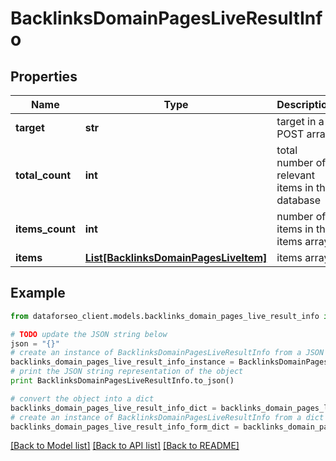# BacklinksDomainPagesLiveResultInfo


## Properties

Name | Type | Description | Notes
------------ | ------------- | ------------- | -------------
**target** | **str** | target in a POST array | [optional] 
**total_count** | **int** | total number of relevant items in the database | [optional] 
**items_count** | **int** | number of items in the items array | [optional] 
**items** | [**List[BacklinksDomainPagesLiveItem]**](BacklinksDomainPagesLiveItem.md) | items array | [optional] 

## Example

```python
from dataforseo_client.models.backlinks_domain_pages_live_result_info import BacklinksDomainPagesLiveResultInfo

# TODO update the JSON string below
json = "{}"
# create an instance of BacklinksDomainPagesLiveResultInfo from a JSON string
backlinks_domain_pages_live_result_info_instance = BacklinksDomainPagesLiveResultInfo.from_json(json)
# print the JSON string representation of the object
print BacklinksDomainPagesLiveResultInfo.to_json()

# convert the object into a dict
backlinks_domain_pages_live_result_info_dict = backlinks_domain_pages_live_result_info_instance.to_dict()
# create an instance of BacklinksDomainPagesLiveResultInfo from a dict
backlinks_domain_pages_live_result_info_form_dict = backlinks_domain_pages_live_result_info.from_dict(backlinks_domain_pages_live_result_info_dict)
```
[[Back to Model list]](../README.md#documentation-for-models) [[Back to API list]](../README.md#documentation-for-api-endpoints) [[Back to README]](../README.md)


